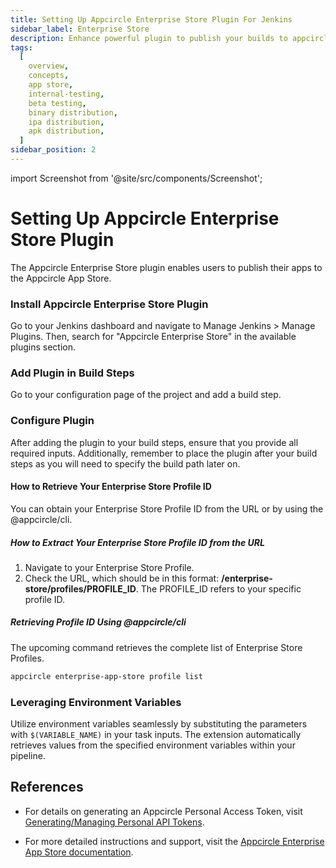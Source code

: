 ```yaml
---
title: Setting Up Appcircle Enterprise Store Plugin For Jenkins
sidebar_label: Enterprise Store
description: Enhance powerful plugin to publish your builds to appcircle app store
tags:
  [
    overview,
    concepts,
    app store,
    internal-testing,
    beta testing,
    binary distribution,
    ipa distribution,
    apk distribution,
  ]
sidebar_position: 2
---
```


import Screenshot from '@site/src/components/Screenshot';

# Setting Up Appcircle Enterprise Store Plugin

The Appcircle Enterprise Store plugin enables users to publish their apps to the Appcircle App Store.

### Install Appcircle Enterprise Store Plugin

Go to your Jenkins dashboard and navigate to Manage Jenkins > Manage Plugins. Then, search for "Appcircle Enterprise Store" in the available plugins section.

<Screenshot url='https://cdn.appcircle.io/docs/assets/sp-158-installation_steps.png' />

### Add Plugin in Build Steps

Go to your configuration page of the project and add a build step.

<Screenshot url='https://cdn.appcircle.io/docs/assets/sp-158-store-add_pannel.png' />

### Configure Plugin

After adding the plugin to your build steps, ensure that you provide all required inputs.
Additionally, remember to place the plugin after your build steps as you will need to specify the build path later on.

<Screenshot url='https://cdn.appcircle.io/docs/assets/sp-158-store-configure_pannel.png' />

#### How to Retrieve Your Enterprise Store Profile ID

You can obtain your Enterprise Store Profile ID from the URL or by using the @appcircle/cli.

##### How to Extract Your Enterprise Store Profile ID from the URL

1. Navigate to your Enterprise Store Profile.
2. Check the URL, which should be in this format: **/enterprise-store/profiles/PROFILE_ID**. The PROFILE_ID refers to your specific profile ID.

##### Retrieving Profile ID Using @appcircle/cli

The upcoming command retrieves the complete list of Enterprise Store Profiles.

```bash
appcircle enterprise-app-store profile list
```

### Leveraging Environment Variables

Utilize environment variables seamlessly by substituting the parameters with `$(VARIABLE_NAME)` in your task inputs. The extension automatically retrieves values from the specified environment variables within your pipeline.

## References

- For details on generating an Appcircle Personal Access Token, visit [Generating/Managing Personal API Tokens](https://docs.appcircle.io/appcircle-api/api-authentication#generatingmanaging-the-personal-api-tokens).

- For more detailed instructions and support, visit the [Appcircle Enterprise App Store documentation](https://appcircle.io/enterprise-app-store).
